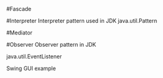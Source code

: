#Fascade


#Interpreter
Interpreter pattern used in JDK
java.util.Pattern

#Mediator


#Observer
Observer pattern in JDK

java.util.EventListener

Swing GUI example